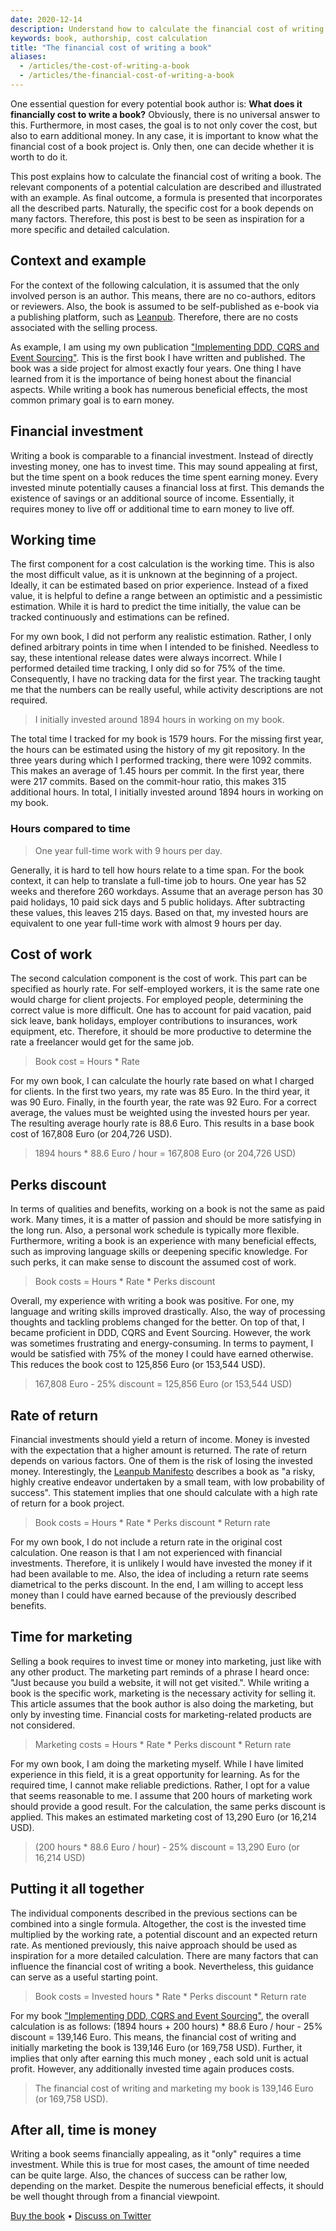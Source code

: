 ```yaml
---
date: 2020-12-14
description: Understand how to calculate the financial cost of writing a book.
keywords: book, authorship, cost calculation
title: "The financial cost of writing a book"
aliases: 
  - /articles/the-cost-of-writing-a-book
  - /articles/the-financial-cost-of-writing-a-book
---
```


One essential question for every potential book author is: **What does it financially cost to write a book?** Obviously, there is no universal answer to this. Furthermore, in most cases, the goal is to not only cover the cost, but also to earn additional money. In any case, it is important to know what the financial cost of a book project is. Only then, one can decide whether it is worth to do it.

This post explains how to calculate the financial cost of writing a book. The relevant components of a potential calculation are described and illustrated with an example. As final outcome, a formula is presented that incorporates all the described parts. Naturally, the specific cost for a book depends on many factors. Therefore, this post is best to be seen as inspiration for a more specific and detailed calculation.

## Context and example

For the context of the following calculation, it is assumed that the only involved person is an author. This means, there are no co-authors, editors or reviewers. Also, the book is assumed to be self-published as e-book via a publishing platform, such as [Leanpub](https://leanpub.com/). Therefore, there are no costs associated with the selling process.

As example, I am using my own publication ["Implementing DDD, CQRS and Event Sourcing"](https://leanpub.com/implementing-ddd-cqrs-and-event-sourcing). This is the first book I have written and published. The book was a side project for almost exactly four years. One thing I have learned from it is the importance of being honest about the financial aspects. While writing a book has numerous beneficial effects, the most common primary goal is to earn money.

## Financial investment

Writing a book is comparable to a financial investment. Instead of directly investing money, one has to invest time. This may sound appealing at first, but the time spent on a book reduces the time spent earning money. Every invested minute potentially causes a financial loss at first. This demands the existence of savings or an additional source of income. Essentially, it requires money to live off or additional time to earn money to live off.

## Working time

The first component for a cost calculation is the working time. This is also the most difficult value, as it is unknown at the beginning of a project. Ideally, it can be estimated based on prior experience. Instead of a fixed value, it is helpful to define a range between an optimistic and a pessimistic estimation. While it is hard to predict the time initially, the value can be tracked continuously and estimations can be refined.

For my own book, I did not perform any realistic estimation. Rather, I only defined arbitrary points in time when I intended to be finished. Needless to say, these intentional release dates were always incorrect. While I performed detailed time tracking, I only did so for 75% of the time. Consequently, I have no tracking data for the first year. The tracking taught me that the numbers can be really useful, while activity descriptions are not required.

> I initially invested around 1894 hours in working on my book.

The total time I tracked for my book is 1579 hours. For the missing first year, the hours can be estimated using the history of my git repository. In the three years during which I performed tracking, there were 1092 commits. This makes an average of 1.45 hours per commit. In the first year, there were 217 commits. Based on the commit-hour ratio, this makes 315 additional hours. In total, I initially invested around 1894 hours in working on my book.

### Hours compared to time

> One year full-time work with 9 hours per day.

Generally, it is hard to tell how hours relate to a time span. For the book context, it can help to translate a full-time job to hours. One year has 52 weeks and therefore 260 workdays. Assume that an average person has 30 paid holidays, 10 paid sick days and 5 public holidays. After subtracting these values, this leaves 215 days. Based on that, my invested hours are equivalent to one year full-time work with almost 9 hours per day.

## Cost of work

The second calculation component is the cost of work. This part can be specified as hourly rate. For self-employed workers, it is the same rate one would charge for client projects. For employed people, determining the correct value is more difficult. One has to account for paid vacation, paid sick leave, bank holidays, employer contributions to insurances, work equipment, etc. Therefore, it should be more productive to determine the rate a freelancer would get for the same job.

> Book cost = Hours * Rate

For my own book, I can calculate the hourly rate based on what I charged for clients. In the first two years, my rate was 85 Euro. In the third year, it was 90 Euro. Finally, in the fourth year, the rate was 92 Euro. For a correct average, the values must be weighted using the invested hours per year. The resulting average hourly rate is 88.6 Euro. This results in a base book cost of 167,808 Euro (or 204,726 USD).

> 1894 hours * 88.6 Euro / hour = 167,808 Euro (or 204,726 USD)

## Perks discount

In terms of qualities and benefits, working on a book is not the same as paid work. Many times, it is a matter of passion and should be more satisfying in the long run. Also, a personal work schedule is typically more flexible. Furthermore, writing a book is an experience with many beneficial effects, such as improving language skills or deepening specific knowledge. For such perks, it can make sense to discount the assumed cost of work.

> Book costs = Hours * Rate * Perks discount

Overall, my experience with writing a book was positive. For one, my language and writing skills improved drastically. Also, the way of processing thoughts and tackling problems changed for the better. On top of that, I became proficient in DDD, CQRS and Event Sourcing. However, the work was sometimes frustrating and energy-consuming. In terms to payment, I would be satisfied with 75% of the money I could have earned otherwise. This reduces the book cost to 125,856 Euro (or 153,544 USD). 

> 167,808 Euro - 25% discount = 125,856 Euro (or 153,544 USD)

## Rate of return

Financial investments should yield a return of income. Money is invested with the expectation that a higher amount is returned. The rate of return depends on various factors. One of them is the risk of losing the invested money. Interestingly, the [Leanpub Manifesto](https://leanpub.com/manifesto) describes a book as "a risky, highly creative endeavor undertaken by a small team, with low probability of success". This statement implies that one should calculate with a high rate of return for a book project.

> Book costs = Hours * Rate * Perks discount * Return rate

For my own book, I do not include a return rate in the original cost calculation. One reason is that I am not experienced with financial investments. Therefore, it is unlikely I would have invested the money if it had been available to me. Also, the idea of including a return rate seems diametrical to the perks discount. In the end, I am willing to accept less money than I could have earned because of the previously described benefits.

## Time for marketing

Selling a book requires to invest time or money into marketing, just like with any other product. The marketing part reminds of a phrase I heard once: "Just because you build a website, it will not get visited.". While writing a book is the specific work, marketing is the necessary activity for selling it. This article assumes that the book author is also doing the marketing, but only by investing time. Financial costs for marketing-related products are not considered.

> Marketing costs = Hours * Rate * Perks discount * Return rate

For my own book, I am doing the marketing myself. While I have limited experience in this field, it is a great opportunity for learning. As for the required time, I cannot make reliable predictions. Rather, I opt for a value that seems reasonable to me. I assume that 200 hours of marketing work should provide a good result. For the calculation, the same perks discount is applied. This makes an estimated marketing cost of 13,290 Euro (or 16,214 USD).

> (200 hours * 88.6 Euro / hour) - 25% discount = 13,290 Euro (or 16,214 USD)

## Putting it all together

The individual components described in the previous sections can be combined into a single formula. Altogether, the cost is the invested time multiplied by the working rate, a potential discount and an expected return rate. As mentioned previously, this naive approach should be used as inspiration for a more detailed calculation. There are many factors that can influence the financial cost of writing a book. Nevertheless, this guidance can serve as a useful starting point.

> Book costs = Invested hours * Rate * Perks discount * Return rate

For my book ["Implementing DDD, CQRS and Event Sourcing"](https://leanpub.com/implementing-ddd-cqrs-and-event-sourcing), the overall calculation is as follows: (1894 hours + 200 hours) * 88.6 Euro / hour - 25% discount = 139,146 Euro. This means, the financial cost of writing and initially marketing the book is 139,146 Euro (or 169,758 USD). Further, it implies that only after earning this much money , each sold unit is actual profit. However, any additionally invested time again produces costs.

> The financial cost of writing and marketing my book is 139,146 Euro (or 169,758 USD).

## After all, time is money

Writing a book seems financially appealing, as it "only" requires a time investment. While this is true for most cases, the amount of time needed can be quite large. Also, the chances of success can be rather low, depending on the market. Despite the numerous beneficial effects, it should be well thought through from a financial viewpoint.

[Buy the book](https://leanpub.com/implementing-ddd-cqrs-and-event-sourcing)
•
[Discuss on Twitter](https://twitter.com/lx_lawrence/status/1340259353530687489)